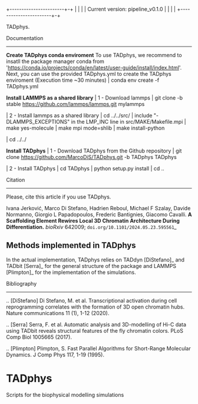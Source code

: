 

+-----------------------+-+
|                       | |
| Current version: pipeline_v0.1.0  |
|                       | |
+-----------------------+-+


TADphys.

Documentation
*************

**Create TADphys conda enviroment**
To use TADphys, we recommend to insatll the package manager conda from 'https://conda.io/projects/conda/en/latest/user-guide/install/index.html'.
Next, you can use the provided TADphys.yml to create the TADphys enviroment (Execution time ~30 minutes)
   | conda env create -f TADphys.yml

**Install LAMMPS as a shared library**
   | 1 - Download lammps
   | git clone -b stable https://github.com/lammps/lammps.git mylammps
   
   | 2 - Install lammps as a shared library
   | cd ../../src/
   | include "-DLAMMPS_EXCEPTIONS" in the LMP_INC line in src/MAKE/Makefile.mpi
   | make yes-molecule
   | make mpi mode=shlib
   | make install-python

   | cd ../../

**Install TADphys**
   | 1 - Download TADphys from the Github repository
   | git clone https://github.com/MarcoDiS/TADphys.git -b TADphys TADphys

   | 2 - Install TADphys
   | cd TADphys
   | python setup.py install
   | cd ..

Citation
********
Please, cite this article if you use TADphys.

Ivana Jerković, Marco Di Stefano, Hadrien Reboul, Michael F Szalay,  Davide Normanno, Giorgio L Papadopoulos, Frederic Bantignies, Giacomo Cavalli.
**A Scaffolding Element Rewires Local 3D Chromatin Architecture During Differentiation.**
*bioRxiv* 642009; `doi.org/10.1101/2024.05.23.595561`_

Methods implemented in TADphys
-----------------------------
In the actual implementation, TADphys relies on TADdyn [DiStefano]_ and TADbit [Serra]_ for the general structure of the package and LAMMPS [Plimpton]_ for the implementation of the simulations.

Bibliography
************

.. [DiStefano] Di Stefano, M. et al. Transcriptional activation during cell reprogramming correlates with the formation of 3D open chromatin hubs. Nature communications 11 (1), 1-12 (2020).
	       
.. [Serra] Serra, F. et al. Automatic analysis and 3D-modelling of Hi-C data using TADbit reveals structural features of the fly chromatin colors. PLoS Comp Biol 1005665 (2017).
	   
.. [Plimpton] Plimpton, S. Fast Parallel Algorithms for Short-Range Molecular Dynamics. J Comp Phys 117, 1-19 (1995).

# TADphys
Scripts for the biophysical modelling simulations
